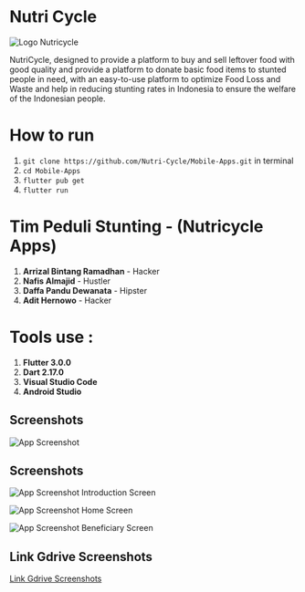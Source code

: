 # Nutri Cycle

![Logo Nutricycle](https://lh3.googleusercontent.com/drive-viewer/AEYmBYQL-NXfdIN88d8iv_kZ0iEj6YJOcXUfEDtF2A7UH1k3o7B6IX26G3QBt2uzdvHZBXIAqMlpAAoL23JVRTQRymrRZPO0CQ=w1920-h945)

NutriCycle, designed to provide a platform to buy and sell leftover food with good quality and provide a platform to donate basic food items to stunted people in need, with an easy-to-use platform to optimize Food Loss and Waste and help in reducing stunting rates in Indonesia to ensure the welfare of the Indonesian people.

# How to run
1. `git clone https://github.com/Nutri-Cycle/Mobile-Apps.git` in terminal
2. `cd Mobile-Apps`
3. `flutter pub get`
4. `flutter run`

# Tim Peduli Stunting - (Nutricycle Apps)

1. **Arrizal Bintang Ramadhan** - Hacker
2. **Nafis Almajid** - Hustler
3. **Daffa Pandu Dewanata** - Hipster
4. **Adit Hernowo** - Hacker

# Tools use :

1. **Flutter 3.0.0**
2. **Dart 2.17.0**
3. **Visual Studio Code**
4. **Android Studio**

## Screenshots

![App Screenshot](https://firebasestorage.googleapis.com/v0/b/flutter-mie-ayu.appspot.com/o/intro.png?alt=media&token=8863a09e-a793-4541-a410-7bb7c0338ad4)
&nbsp;
## Screenshots

![App Screenshot](https://firebasestorage.googleapis.com/v0/b/flutter-mie-ayu.appspot.com/o/iPhone%2014%20%26%2015%20Pro%20-%202%20(1).png?alt=media&token=f565ee59-3ece-47ea-868e-c9ec7b855762)
Introduction Screen
&nbsp;

![App Screenshot](https://firebasestorage.googleapis.com/v0/b/flutter-mie-ayu.appspot.com/o/homepage%20(1).png?alt=media&token=3e5cf483-5336-4b6f-9f0e-b27705742ebe)
Home Screen
&nbsp;

![App Screenshot](https://firebasestorage.googleapis.com/v0/b/flutter-mie-ayu.appspot.com/o/iPhone%2014%20%26%2015%20Pro%20-%2013%20(1).png?alt=media&token=438597ea-2f8b-49f9-b837-f2d742ea7026)
Beneficiary Screen
&nbsp;


## Link Gdrive Screenshots
[Link Gdrive Screenshots](https://drive.google.com/drive/folders/1nzeJmg7i2hjkg0HZm29gGUNnqM5a0cyS?usp=sharing)
